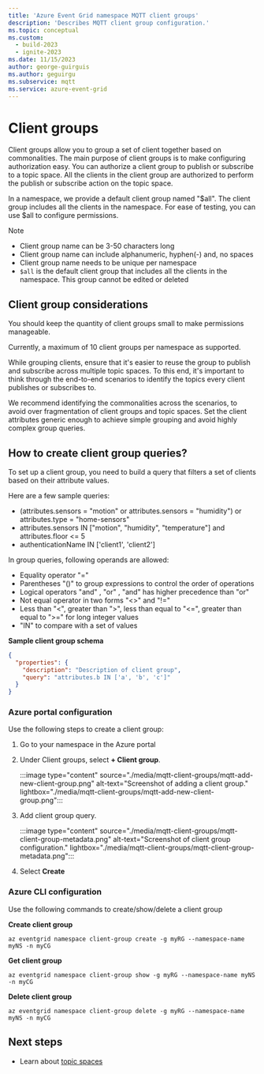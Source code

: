 ```yaml
---
title: 'Azure Event Grid namespace MQTT client groups'
description: 'Describes MQTT client group configuration.'
ms.topic: conceptual
ms.custom:
  - build-2023
  - ignite-2023
ms.date: 11/15/2023
author: george-guirguis
ms.author: geguirgu
ms.subservice: mqtt
ms.service: azure-event-grid
---
```


# Client groups
Client groups allow you to group a set of client together based on commonalities.  The main purpose of client groups is to make configuring authorization easy.  You can authorize a client group to publish or subscribe to a topic space.  All the clients in the client group are authorized to perform the publish or subscribe action on the topic space.



In a namespace, we provide a default client group named "$all".  The client group includes all the clients in the namespace.  For ease of testing, you can use $all to configure permissions.

> [!NOTE]
> - Client group name can be 3-50 characters long
> - Client group name can include alphanumeric, hyphen(-) and, no spaces
> - Client group name needs to be unique per namespace
> - `$all` is the default client group that includes all the clients in the namespace. This group cannot be edited or deleted

## Client group considerations

You should keep the quantity of client groups small to make permissions manageable.

Currently, a maximum of 10 client groups per namespace as supported.

While grouping clients, ensure that it's easier to reuse the group to publish and subscribe across multiple topic spaces.  To this end, it's important to think through the end-to-end scenarios to identify the topics every client publishes or subscribes to.  

We recommend identifying the commonalities across the scenarios, to avoid over fragmentation of client groups and topic spaces.  Set the client attributes generic enough to achieve simple grouping and avoid highly complex group queries.

## How to create client group queries?

To set up a client group, you need to build a query that filters a set of clients based on their attribute values.

Here are a few sample queries:
- (attributes.sensors = "motion" or attributes.sensors = "humidity") or attributes.type = "home-sensors"
- attributes.sensors IN ["motion", "humidity", "temperature"] and attributes.floor <= 5
- authenticationName IN ['client1', 'client2']

In group queries, following operands are allowed:
- Equality operator "="
- Parentheses "()" to group expressions to control the order of operations
- Logical operators "and" , "or" , "and" has higher precedence than "or"
- Not equal operator in two forms "<>" and "!="
- Less than "<", greater than ">", less than equal to "<=", greater than equal to ">=" for long integer values
- "IN" to compare with a set of values

**Sample client group schema**

```json
{
  "properties": {
    "description": "Description of client group",
    "query": "attributes.b IN ['a', 'b', 'c']"
  }
}
```

### Azure portal configuration
Use the following steps to create a client group:

1. Go to your namespace in the Azure portal
2. Under Client groups, select **+ Client group**.

    :::image type="content" source="./media/mqtt-client-groups/mqtt-add-new-client-group.png" alt-text="Screenshot of adding a client group." lightbox="./media/mqtt-client-groups/mqtt-add-new-client-group.png":::
1. Add client group query.

    :::image type="content" source="./media/mqtt-client-groups/mqtt-client-group-metadata.png" alt-text="Screenshot of client group configuration." lightbox="./media/mqtt-client-groups/mqtt-client-group-metadata.png":::
4. Select **Create**

### Azure CLI configuration
Use the following commands to create/show/delete a client group

**Create client group**
```azurecli-interactive
az eventgrid namespace client-group create -g myRG --namespace-name myNS -n myCG 
```

**Get client group**
```azurecli-interactive
az eventgrid namespace client-group show -g myRG --namespace-name myNS -n myCG
```

**Delete client group**
```azurecli-interactive
az eventgrid namespace client-group delete -g myRG --namespace-name myNS -n myCG
```

## Next steps
- Learn about [topic spaces](mqtt-topic-spaces.md)
